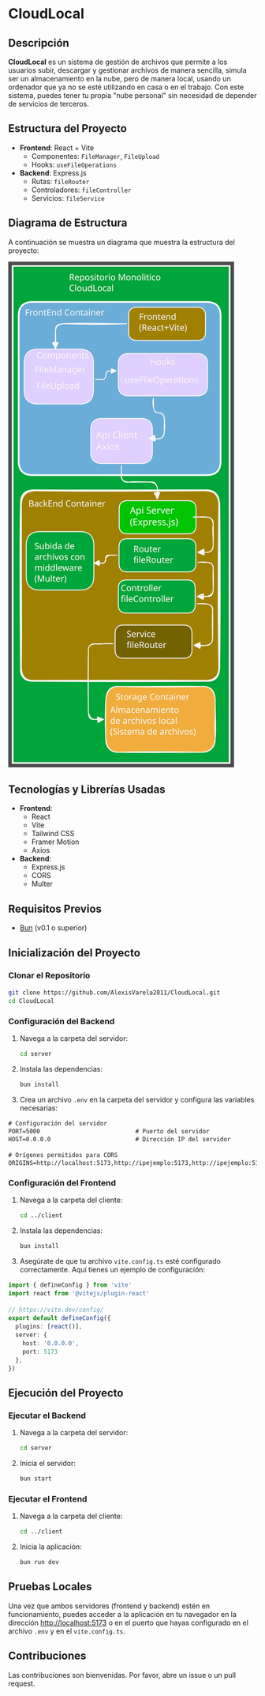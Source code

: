 # CloudLocal

## Descripción
**CloudLocal** es un sistema de gestión de archivos que permite a los usuarios subir, descargar y gestionar archivos de manera sencilla, simula ser un almacenamiento en la nube, pero de manera local, usando un ordenador que ya no se esté utilizando en casa o en el trabajo. Con este sistema, puedes tener tu propia "nube personal" sin necesidad de depender de servicios de terceros.

## Estructura del Proyecto
- **Frontend**: React + Vite
  - Componentes: `FileManager`, `FileUpload`
  - Hooks: `useFileOperations`
- **Backend**: Express.js
  - Rutas: `fileRouter`
  - Controladores: `fileController`
  - Servicios: `fileService`

## Diagrama de Estructura

A continuación se muestra un diagrama que muestra la estructura del proyecto:

![Diagrama de Estructura](diagrama.svg)

## Tecnologías y Librerías Usadas
- **Frontend**:
  - React
  - Vite
  - Tailwind CSS
  - Framer Motion
  - Axios
- **Backend**:
  - Express.js
  - CORS
  - Multer

## Requisitos Previos
- [Bun](https://bun.sh/) (v0.1 o superior)

## Inicialización del Proyecto

### Clonar el Repositorio
```bash
git clone https://github.com/AlexisVarela2811/CloudLocal.git
cd CloudLocal
```

### Configuración del Backend
1. Navega a la carpeta del servidor:
   ```bash
   cd server
   ```
2. Instala las dependencias:
   ```bash
   bun install
   ```
3. Crea un archivo `.env` en la carpeta del servidor y configura las variables necesarias:

```plaintext
# Configuración del servidor
PORT=5000                           # Puerto del servidor
HOST=0.0.0.0                        # Dirección IP del servidor

# Orígenes permitidos para CORS
ORIGINS=http://localhost:5173,http://ipejemplo:5173,http://ipejemplo:5173
```

### Configuración del Frontend
1. Navega a la carpeta del cliente:
   ```bash
   cd ../client
   ```
2. Instala las dependencias:
   ```bash
   bun install
   ```
3. Asegúrate de que tu archivo `vite.config.ts` esté configurado correctamente. Aquí tienes un ejemplo de configuración:

```typescript
import { defineConfig } from 'vite'
import react from '@vitejs/plugin-react'

// https://vite.dev/config/
export default defineConfig({
  plugins: [react()],
  server: {
    host: '0.0.0.0',
    port: 5173
  },
})
```

## Ejecución del Proyecto

### Ejecutar el Backend
1. Navega a la carpeta del servidor:
   ```bash
   cd server
   ```
2. Inicia el servidor:
   ```bash
   bun start
   ```

### Ejecutar el Frontend
1. Navega a la carpeta del cliente:
   ```bash
   cd ../client
   ```
2. Inicia la aplicación:
   ```bash
   bun run dev
   ```

## Pruebas Locales
Una vez que ambos servidores (frontend y backend) estén en funcionamiento, puedes acceder a la aplicación en tu navegador en la dirección [http://localhost:5173](http://localhost:5173) o en el puerto que hayas configurado en el archivo `.env` y en el `vite.config.ts`.

## Contribuciones
Las contribuciones son bienvenidas. Por favor, abre un issue o un pull request.
